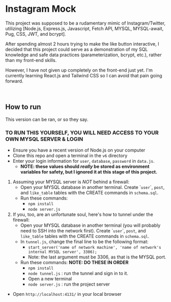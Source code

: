 # Instagram Mock

This project was supposed to be a rudamentary mimic of Instagram/Twitter, utilizing [Node.js, Express.js, Javascript, Fetch API, MYSQL, MYSQL-await, Pug, CSS, JWT, and bcrypt].

After spending almost 2 hours trying to make the like button interactive, I decided that this project could serve as a demonstration of my SQL knowledge and safe data practices (parameterization, bcrypt, etc.), rather than my front-end skills.

However, I have not given up completely on the front-end just yet. I'm currently learning React.js and Tailwind CSS so I can avoid that pain going forward.

<br>

## How to run
This version can be ran, or so they say.

### TO RUN THIS YOURSELF, YOU WILL NEED ACCESS TO YOUR OWN MYSQL SERVER & LOGIN

- Ensure you have a recent version of Node.js on your computer
- Clone this repo and open a terminal in the <code>v6</code> directory
- Enter your login information for `user`, `database`, `password` in <code>data.js</code>.
    - **NOTE: these values should *really* be stored as environment variables for safety, but I ignored it at this stage of this project.**
1. Assuming your MYSQL server is *NOT* behind a firewall:
    - Open your MYSQL database in another terminal. Create \``user`\`, `post`, and `like_table` tables with the CREATE commands in <code>schema.sql</code>.
    - Run these commands:
        - <code>npm install</code>
        - <code>node server.js</code>
2. If you, too, are an unfortunate soul, here's how to tunnel under the firewall:
    - Open your MYSQL database in another terminal (you will probably need to SSH into the network first). Create \``user`\`, `post`, and `like_table` tables with the CREATE commands in <code>schema.sql</code>.
    - In <code>tunnel.js</code>, change the final line to be the following format:
        - <code>start_server('name of network machine', 'name of network's internal MYSQL server', 3306);</code>
        - Note: the last argument must be 3306, as that is the MYSQL port.
    - Run these commands: <b>NOTE: DO THESE IN ORDER</b>
        - <code>npm install</code>
        - <code>node tunnel.js</code> : run the tunnel and sign in to it.
        - Open a new terminal
        - <code>node server.js</code> : run the project server

- Open <code>http://localhost:4131/</code> in your local browser